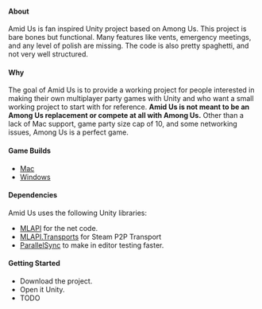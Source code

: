 #### About
Amid Us is fan inspired Unity project based on Among Us. This project is bare bones but functional.
Many features like vents, emergency meetings, and any level of polish are missing. The code is also
pretty spaghetti, and not very well structured.

#### Why
The goal of Amid Us is to provide a working project for people interested in making their own multiplayer
party games with Unity and who want a small working project to start with for reference. 
**Amid Us is not meant to be an Among Us replacement or compete at all with Among Us.** 
Other than a lack of Mac support, game party size cap of 10, and some networking issues, Among Us is a perfect game.

#### Game Builds
* [Mac](https://github.com/brianjkd/AmidUs/raw/mainline/GameBuilds/MacAmidUsBuild.zip)
* [Windows](https://github.com/brianjkd/AmidUs/raw/mainline/GameBuilds/WindowsAmidUsBuild.zip)

#### Dependencies
Amid Us uses the following Unity libraries:
* [MLAPI](https://github.com/MidLevel/MLAPI) for the net code.
* [MLAPI.Transports](https://github.com/MidLevel/MLAPI.Transports/tree/master/SteamP2PTransport) for Steam P2P Transport
* [ParallelSync](https://github.com/VeriorPies/ParrelSync/) to make in editor testing faster.

#### Getting Started
* Download the project.
* Open it Unity.
* TODO